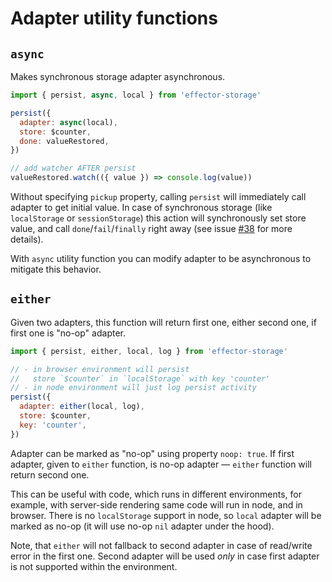# Adapter utility functions

## `async`

Makes synchronous storage adapter asynchronous.

```javascript
import { persist, async, local } from 'effector-storage'

persist({
  adapter: async(local),
  store: $counter,
  done: valueRestored,
})

// add watcher AFTER persist
valueRestored.watch(({ value }) => console.log(value))
```

Without specifying `pickup` property, calling `persist` will immediately call adapter to get initial value. In case of synchronous storage (like `localStorage` or `sessionStorage`) this action will synchronously set store value, and call `done`/`fail`/`finally` right away (see issue [#38](https://github.com/yumauri/effector-storage/issues/38) for more details).

With `async` utility function you can modify adapter to be asynchronous to mitigate this behavior.

## `either`

Given two adapters, this function will return first one, either second one, if first one is "no-op" adapter.

```javascript
import { persist, either, local, log } from 'effector-storage'

// - in browser environment will persist
//   store `$counter` in `localStorage` with key 'counter'
// - in node environment will just log persist activity
persist({
  adapter: either(local, log),
  store: $counter,
  key: 'counter',
})
```

Adapter can be marked as "no-op" using property `noop: true`. If first adapter, given to `either` function, is no-op adapter — `either` function will return second one.

This can be useful with code, which runs in different environments, for example, with server-side rendering same code will run in node, and in browser. There is no `localStorage` support in node, so `local` adapter will be marked as no-op (it will use no-op `nil` adapter under the hood).

Note, that `either` will not fallback to second adapter in case of read/write error in the first one. Second adapter will be used _only_ in case first adapter is not supported within the environment.
